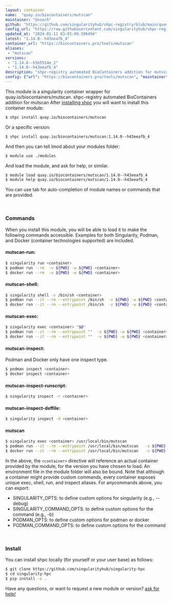 ```yaml
---
layout: container
name:  "quay.io/biocontainers/mutscan"
maintainer: "@vsoch"
github: "https://github.com/singularityhub/shpc-registry/blob/main/quay.io/biocontainers/mutscan/container.yaml"
config_url: "https://raw.githubusercontent.com/singularityhub/shpc-registry/main/quay.io/biocontainers/mutscan/container.yaml"
updated_at: "2024-01-11 03:01:09.596494"
latest: "1.14.0--h43eeafb_4"
container_url: "https://biocontainers.pro/tools/mutscan"
aliases:
 - "mutscan"
versions:
 - "1.14.0--h5b5514e_2"
 - "1.14.0--h43eeafb_4"
description: "shpc-registry automated BioContainers addition for mutscan"
config: {"url": "https://biocontainers.pro/tools/mutscan", "maintainer": "@vsoch", "description": "shpc-registry automated BioContainers addition for mutscan", "latest": {"1.14.0--h43eeafb_4": "sha256:6dc463ec1888dd98172ee37d1af038ceea0fc59593b5967e84952a4a00376013"}, "tags": {"1.14.0--h5b5514e_2": "sha256:4f31f7f329fb45c19bcb101897234c5d79d509843fb4001ec6f90132c0c65602", "1.14.0--h43eeafb_4": "sha256:6dc463ec1888dd98172ee37d1af038ceea0fc59593b5967e84952a4a00376013"}, "docker": "quay.io/biocontainers/mutscan", "aliases": {"mutscan": "/usr/local/bin/mutscan"}}
---
```


This module is a singularity container wrapper for quay.io/biocontainers/mutscan.
shpc-registry automated BioContainers addition for mutscan
After [installing shpc](#install) you will want to install this container module:


```bash
$ shpc install quay.io/biocontainers/mutscan
```

Or a specific version:

```bash
$ shpc install quay.io/biocontainers/mutscan:1.14.0--h43eeafb_4
```

And then you can tell lmod about your modules folder:

```bash
$ module use ./modules
```

And load the module, and ask for help, or similar.

```bash
$ module load quay.io/biocontainers/mutscan/1.14.0--h43eeafb_4
$ module help quay.io/biocontainers/mutscan/1.14.0--h43eeafb_4
```

You can use tab for auto-completion of module names or commands that are provided.

<br>

### Commands

When you install this module, you will be able to load it to make the following commands accessible.
Examples for both Singularity, Podman, and Docker (container technologies supported) are included.

#### mutscan-run:

```bash
$ singularity run <container>
$ podman run --rm  -v ${PWD} -w ${PWD} <container>
$ docker run --rm  -v ${PWD} -w ${PWD} <container>
```

#### mutscan-shell:

```bash
$ singularity shell -s /bin/sh <container>
$ podman run --it --rm --entrypoint /bin/sh  -v ${PWD} -w ${PWD} <container>
$ docker run --it --rm --entrypoint /bin/sh  -v ${PWD} -w ${PWD} <container>
```

#### mutscan-exec:

```bash
$ singularity exec <container> "$@"
$ podman run --it --rm --entrypoint ""  -v ${PWD} -w ${PWD} <container> "$@"
$ docker run --it --rm --entrypoint ""  -v ${PWD} -w ${PWD} <container> "$@"
```

#### mutscan-inspect:

Podman and Docker only have one inspect type.

```bash
$ podman inspect <container>
$ docker inspect <container>
```

#### mutscan-inspect-runscript:

```bash
$ singularity inspect -r <container>
```

#### mutscan-inspect-deffile:

```bash
$ singularity inspect -d <container>
```


#### mutscan

```bash
$ singularity exec <container> /usr/local/bin/mutscan
$ podman run --it --rm --entrypoint /usr/local/bin/mutscan   -v ${PWD} -w ${PWD} <container> -c " $@"
$ docker run --it --rm --entrypoint /usr/local/bin/mutscan   -v ${PWD} -w ${PWD} <container> -c " $@"
```



In the above, the `<container>` directive will reference an actual container provided
by the module, for the version you have chosen to load. An environment file in the
module folder will also be bound. Note that although a container
might provide custom commands, every container exposes unique exec, shell, run, and
inspect aliases. For anycommands above, you can export:

 - SINGULARITY_OPTS: to define custom options for singularity (e.g., --debug)
 - SINGULARITY_COMMAND_OPTS: to define custom options for the command (e.g., -b)
 - PODMAN_OPTS: to define custom options for podman or docker
 - PODMAN_COMMAND_OPTS: to define custom options for the command

<br>

### Install

You can install shpc locally (for yourself or your user base) as follows:

```bash
$ git clone https://github.com/singularityhub/singularity-hpc
$ cd singularity-hpc
$ pip install -e .
```

Have any questions, or want to request a new module or version? [ask for help!](https://github.com/singularityhub/singularity-hpc/issues)